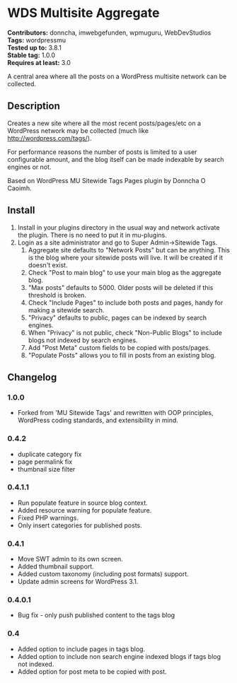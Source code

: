# WDS Multisite Aggregate #
**Contributors:** donncha, imwebgefunden, wpmuguru, WebDevStudios  
**Tags:** wordpressmu  
**Tested up to:** 3.8.1  
**Stable tag:** 1.0.0  
**Requires at least:** 3.0  

A central area where all the posts on a WordPress multisite network can be collected.

## Description ##
Creates a new site where all the most recent posts/pages/etc on a WordPress network may be collected (much like http://wordpress.com/tags/).

For performance reasons the number of posts is limited to a user configurable amount, and the blog itself can be made indexable by search engines or not.

Based on WordPress MU Sitewide Tags Pages plugin by Donncha O Caoimh.

## Install ##
1. Install in your plugins directory in the usual way and network activate the plugin. There is no need to put it in mu-plugins.
2. Login as a site administrator and go to Super Admin->Sitewide Tags.
	1. Aggregate site defaults to "Network Posts" but can be anything. This is the blog where your sitewide posts will live. It will be created if it doesn't exist.
	2. Check "Post to main blog" to use your main blog as the aggregate blog.
	3. "Max posts" defaults to 5000. Older posts will be deleted if this threshold is broken.
	4. Check "Include Pages" to include both posts and pages, handy for making a sitewide search.
	5. "Privacy" defaults to public, pages can be indexed by search engines.
	6. When "Privacy" is not public, check "Non-Public Blogs" to include blogs not indexed by search engines.
	7. Add "Post Meta" custom fields to be copied with posts/pages.
	8. "Populate Posts" allows you to fill in posts from an existing blog.

## Changelog ##

### 1.0.0 ###
* Forked from 'MU Sitewide Tags' and rewritten with OOP principles, WordPress coding standards, and extensibility in mind.

### 0.4.2 ###
* duplicate category fix
* page permalink fix
* thumbnail size filter

### 0.4.1.1 ###
* Run populate feature in source blog context.
* Added resource warning for populate feature.
* Fixed PHP warnings.
* Only insert categories for published posts.

### 0.4.1 ###
* Move SWT admin to its own screen.
* Added thumbnail support.
* Added custom taxonomy (including post formats) support.
* Update admin screens for WordPress 3.1.

### 0.4.0.1 ###
* Bug fix - only push published content to the tags blog

### 0.4 ###
* Added option to include pages in tags blog.
* Added option to include non search engine indexed blogs if tags blog not indexed.
* Added option for post meta to be copied with post.

